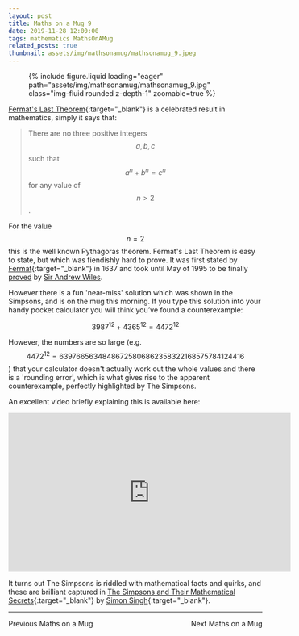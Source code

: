 ```yaml
---
layout: post
title: Maths on a Mug 9
date: 2019-11-28 12:00:00
tags: mathematics MathsOnAMug
related_posts: true
thumbnail: assets/img/mathsonamug/mathsonamug_9.jpeg
---
```


<div class="row mt-3">
    <div class="col-sm mt-3 mt-md-0">
        <figure>
            {% include figure.liquid loading="eager" path="assets/img/mathsonamug/mathsonamug_9.jpg" class="img-fluid rounded z-depth-1" zoomable=true %}
        </figure>
    </div>
</div>

[Fermat's Last Theorem](https://en.wikipedia.org/wiki/Fermat%27s_Last_Theorem){:target="\_blank"} is a celebrated result in mathematics, simply it says that:

> There are no three positive integers $$a,b,c$$ such that $$a^n+b^n=c^n$$ for any value of $$n>2$$.

For the value $$n=2$$ this is the well known Pythagoras theorem. Fermat's Last Theorem is easy to state, but which was fiendishly hard to prove. It was first stated by [Fermat](https://en.wikipedia.org/wiki/Pierre_de_Fermat){:target="\_blank"} in 1637 and took until May of 1995 to be finally [proved](https://en.wikipedia.org/wiki/Wiles%27_proof_of_Fermat%27s_Last_Theorem) by [Sir Andrew Wiles](https://en.wikipedia.org/wiki/Andrew_Wiles).

However there is a fun 'near-miss' solution which was shown in the Simpsons, and is on the mug this morning. If you type this solution into your handy pocket calculator you will think you’ve found a counterexample:

$$
3987^{12}+4365^{12}=4472^{12}
$$

However, the numbers are so large (e.g. $$4472^{12}=63976656348486725806862358322168575784124416$$) that your calculator doesn't actually work out the whole values and there is a 'rounding error', which is what gives rise to the apparent counterexample, perfectly highlighted by The Simpsons.

An excellent video briefly explaining this is available here:

<iframe width="560" height="315" src="https://www.youtube.com/embed/ReOQ300AcSU?si=jougGrKnmIZcdlB-&amp;controls=0" title="YouTube video player" frameborder="0" allow="accelerometer; autoplay; clipboard-write; encrypted-media; gyroscope; picture-in-picture; web-share" referrerpolicy="strict-origin-when-cross-origin" allowfullscreen></iframe>

It turns out The Simpsons is riddled with mathematical facts and quirks, and these are brilliant captured in [The Simpsons and Their Mathematical Secrets](https://en.wikipedia.org/wiki/The_Simpsons_and_Their_Mathematical_Secrets){:target="\_blank"} by [Simon Singh](https://en.wikipedia.org/wiki/Simon_Singh){:target="\_blank"}.

<hr>

<div style="display: flex; justify-content: space-between; align-items: center;">
    <a href="https://seanelvidge.github.io/blog/2019/Maths_on_a_Mug_8/" style="text-decoration: none;">Previous Maths on a Mug</a>
    <a href="https://seanelvidge.github.io/blog/2020/Maths_on_a_Mug_10/" style="text-decoration: none;">Next Maths on a Mug</a>
</div>
